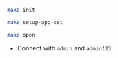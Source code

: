 ```bash 
make init
```

```bash
make setup-app-set
``` 

```bash
make open
``` 

- Connect with ```admin``` and ```admin123```